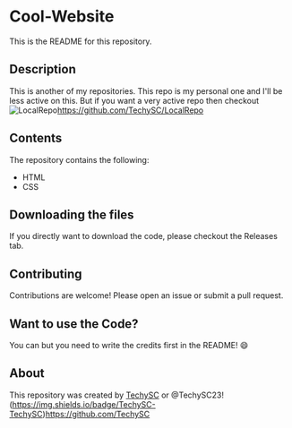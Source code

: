# Cool-Website

This is the README for this repository.

## Description

This is another of my repositories. This repo is my personal one and I'll be less active on this. But if you want a very active repo then checkout ![LocalRepo](https://img.shields.io/badge/LocalRepo-LocalRepo)<https://github.com/TechySC/LocalRepo>

## Contents

The repository contains the following:

- HTML
- CSS

## Downloading the files

If you directly want to download the code, please checkout the Releases tab.

## Contributing

Contributions are welcome! Please open an issue or submit a pull request.

## Want to use the Code?

You can but you need to write the credits first in the README! 😄

## About

This repository was created by [TechySC](https://github.com/TechySC) or @TechySC23! (https://img.shields.io/badge/TechySC-TechySC)<https://github.com/TechySC>

